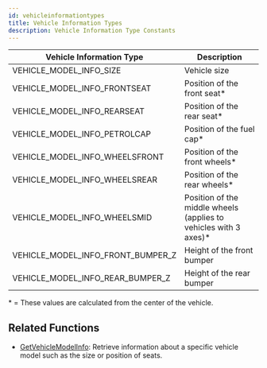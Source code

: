 ```yaml
---
id: vehicleinformationtypes
title: Vehicle Information Types
description: Vehicle Information Type Constants
---
```


| Vehicle Information Type | Description |
| --- | --- |
| VEHICLE_MODEL_INFO_SIZE | Vehicle size |
| VEHICLE_MODEL_INFO_FRONTSEAT | Position of the front seat\* |
| VEHICLE_MODEL_INFO_REARSEAT | Position of the rear seat\* |
| VEHICLE_MODEL_INFO_PETROLCAP | Position of the fuel cap\* |
| VEHICLE_MODEL_INFO_WHEELSFRONT | Position of the front wheels\* |
| VEHICLE_MODEL_INFO_WHEELSREAR | Position of the rear wheels\* |
| VEHICLE_MODEL_INFO_WHEELSMID | Position of the middle wheels (applies to vehicles with 3 axes)\* |
| VEHICLE_MODEL_INFO_FRONT_BUMPER_Z | Height of the front bumper |
| VEHICLE_MODEL_INFO_REAR_BUMPER_Z | Height of the rear bumper |

\* = These values are calculated from the center of the vehicle.

## Related Functions

- [GetVehicleModelInfo](/docs/scripting/functions/GetVehicleModelInfo): Retrieve information about a specific vehicle model such as the size or position of seats.
